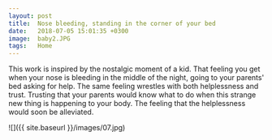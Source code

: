 ```yaml
---
layout: post
title:  Nose bleeding, standing in the corner of your bed
date:   2018-07-05 15:01:35 +0300
image:  baby2.JPG
tags:   Home
---
```

This work is inspired by the nostalgic moment of a kid. That feeling you get when your nose is bleeding in the middle of the night, going to your parents' bed asking for help. The same feeling wrestles with both helplessness and trust. Trusting that your parents would know what to do when this strange new thing is happening to your body. The feeling that the helplessness would soon be alleviated. 






![]({{ site.baseurl }}/images/07.jpg)
